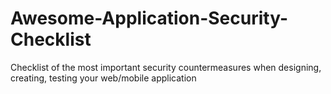 # Awesome-Application-Security-Checklist
Checklist of the most important security countermeasures when designing, creating, testing  your web/mobile application
